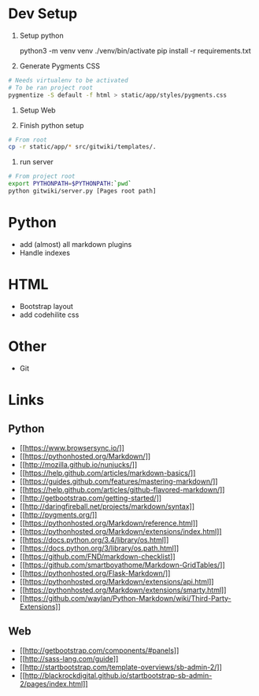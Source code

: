 # Dev Setup #

1. Setup python

    python3 -m venv venv
    ./venv/bin/activate
    pip install -r requirements.txt

1. Generate Pygments CSS

```bash
# Needs virtualenv to be activated
# To be ran project root
pygmentize -S default -f html > static/app/styles/pygments.css
```

1. Setup Web

1. Finish python setup

```bash
# From root
cp -r static/app/* src/gitwiki/templates/.
```

1. run server

```bash
# From project root
export PYTHONPATH=$PYTHONPATH:`pwd`
python gitwiki/server.py [Pages root path]
```

# Python #

* add (almost) all markdown plugins
* Handle indexes

# HTML #

* Bootstrap layout
* add codehilite css

# Other #

* Git

# Links #

## Python ##

* [[https://www.browsersync.io/]]
* [[https://pythonhosted.org/Markdown/]]
* [[http://mozilla.github.io/nunjucks/]]
* [[https://help.github.com/articles/markdown-basics/]]
* [[https://guides.github.com/features/mastering-markdown/]]
* [[https://help.github.com/articles/github-flavored-markdown/]]
* [[http://getbootstrap.com/getting-started/]]
* [[http://daringfireball.net/projects/markdown/syntax]]
* [[http://pygments.org/]]
* [[https://pythonhosted.org/Markdown/reference.html]]
* [[https://pythonhosted.org/Markdown/extensions/index.html]]
* [[https://docs.python.org/3.4/library/os.html]]
* [[https://docs.python.org/3/library/os.path.html]]
* [[https://github.com/FND/markdown-checklist]]
* [[https://github.com/smartboyathome/Markdown-GridTables/]]
* [[https://pythonhosted.org/Flask-Markdown/]]
* [[https://pythonhosted.org/Markdown/extensions/api.html]]
* [[https://pythonhosted.org/Markdown/extensions/smarty.html]]
* [[https://github.com/waylan/Python-Markdown/wiki/Third-Party-Extensions]]

## Web ##

* [[http://getbootstrap.com/components/#panels]]
* [[http://sass-lang.com/guide]]
* [[http://startbootstrap.com/template-overviews/sb-admin-2/]]
* [[http://blackrockdigital.github.io/startbootstrap-sb-admin-2/pages/index.html]]
